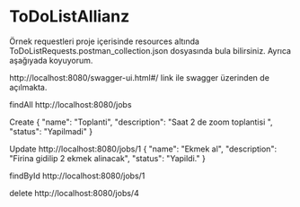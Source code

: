 # ToDoListAllianz

Örnek requestleri proje içerisinde resources altında ToDoListRequests.postman_collection.json dosyasında bula bilirsiniz. Ayrıca aşağıyada koyuyorum.

http://localhost:8080/swagger-ui.html#/ link ile swagger üzerinden de açılmakta.


findAll
http://localhost:8080/jobs


Create
{
    "name": "Toplanti",
    "description": "Saat 2 de zoom toplantisi ",
    "status": "Yapilmadi"
}


Update
http://localhost:8080/jobs/1
{
    "name": "Ekmek al",
    "description": "Firina gidilip 2 ekmek alinacak",
    "status": "Yapildi."
}

findById
http://localhost:8080/jobs/1


delete
http://localhost:8080/jobs/4
